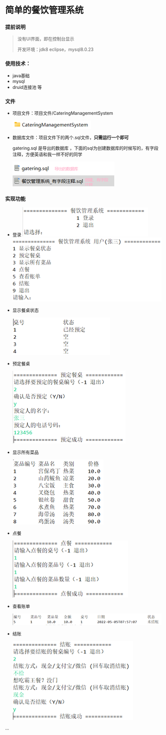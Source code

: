 # 简单的餐饮管理系统

### 提前说明

> 没有UI界面，即在控制台显示
> 
> 开发环境：jdk8  eclipse，mysql8.0.23  

### 使用技术：

- java基础
- mysql
- druid连接池 等

### 文件

- 项目文件：项目文件/CateringManagementSystem

  ![项目](img\项目.png)

- 数据库文件：项目文件下的两个.sql文件，**只需运行一个即可**

  gatering.sql 是导出的数据库 ，下面的sql为创建数据库的时候写的，有字段注释，方便英语和我一样不好的同学

  ![数据库](img\数据库.png)

### 实现功能

- 登录
  ![登录](https://github.com/TheStrongmans/projectlibrarys/blob/main/%E7%AE%80%E5%8D%95%E7%9A%84%E9%A4%90%E9%A5%AE%E7%AE%A1%E7%90%86%E7%B3%BB%E7%BB%9F/img/%E7%99%BB%E5%BD%95.png)
  ![登录](https://github.com/TheStrongmans/projectlibrarys/blob/main/%E7%AE%80%E5%8D%95%E7%9A%84%E9%A4%90%E9%A5%AE%E7%AE%A1%E7%90%86%E7%B3%BB%E7%BB%9F/img/%E9%A1%B5%E9%9D%A2.png)


- 显示餐桌状态

  ![显示餐桌状态](img\显示餐桌状态.png)

- 预定餐桌

  ![预定餐桌](img\预定餐桌.png)

- 显示所有菜品

  ![菜品](img\菜品.png)

- 点餐

  ![点餐](img\点餐.png)

- 查看账单

  ![查看账单](img\查看账单.png)

- 结账

  ![结账1](img\结账1.png)



...

